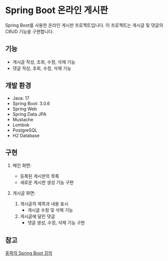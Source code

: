 # Spring Boot 온라인 게시판

Spring Boot를 사용한 온라인 게시판 프로젝트입니다. 이 프로젝트는 게시글 및 댓글의 CRUD 기능을 구현합니다.

## 기능

- 게시글 작성, 조회, 수정, 삭제 기능
- 댓글 작성, 조회, 수정, 삭제 기능

## 개발 환경

- Java: 17
- Spring Boot: 3.0.6
- Spring Web
- Spring Data JPA
- Mustache
- Lombok
- PostgreSQL
- H2 Database

## 구현

1. 메인 화면:
   - 등록된 게시판의 목록
   - 새로운 게시판 생성 기능 구현

2. 게시글 화면:
   1. 게시글의 제목과 내용 표시
      - 게시글 수정 및 삭제 기능
   2. 게시글에 달린 댓글
      - 댓글 생성, 수정, 삭제 기능 구현

## 참고

[홍팍의 Spring Boot 강의](https://cloudstudying.kr/courses/65)